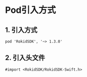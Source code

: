 # Pod引入方式

## 1. 引入方式

```
pod 'RokidSDK', '~> 1.3.0'
```

## 2. 引入头文件

```
#import <RokidSDK/RokidSDK-Swift.h>
```

